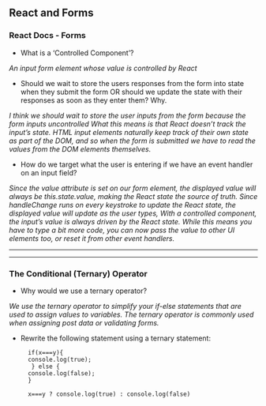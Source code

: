 ## React and Forms

### React Docs - Forms

- What is a ‘Controlled Component’?

*An input form element whose value is controlled by React*


- Should we wait to store the users responses from the form into state when they submit the form OR should we update the state with their responses as soon as they enter them? Why.

*I think we should wait to store the user inputs from the form because the form inputs uncontrolled What this means is that React doesn’t track the input’s state. HTML input elements naturally keep track of their own state as part of the DOM, and so when the form is submitted we have to read the values from the DOM elements themselves.*

- How do we target what the user is entering if we have an event handler on an input field?

*Since the value attribute is set on our form element, the displayed value will always be this.state.value, making the React state the source of truth. Since handleChange runs on every keystroke to update the React state, the displayed value will update as the user types, With a controlled component, the input’s value is always driven by the React state. While this means you have to type a bit more code, you can now pass the value to other UI elements too, or reset it from other event handlers.*

----
----
### The Conditional (Ternary) Operator

- Why would we use a ternary operator?

*We use the ternary operator to simplify your if-else statements that are used to assign values to variables. The ternary operator is commonly used when assigning post data or validating forms.*

- Rewrite the following statement using a ternary statement:

        if(x===y){
        console.log(true);
         } else {
        console.log(false);
        }

        x===y ? console.log(true) : console.log(false)


